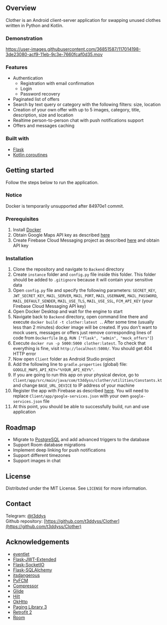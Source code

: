 ## Overview

Clother is an Android client-server application for swapping unused clothes written in Python and Kotlin.


### Demonstration
https://user-images.githubusercontent.com/36851587/117014198-3de23080-acf9-11eb-9c3e-7660fcaf0d35.mov

### Features

* Authentication
  * Registration with email confirmation
  * Login 
  * Password recovery
* Paginated list of offers
* Search by text query or category with the following filters: size, location
* Creation of your own offer with up to 5 images, category, title, description, size and location
* Realtime person-to-person chat with push notifications support
* Offers and messages caching

### Built with
* [Flask](https://github.com/pallets/flask)
* [Kotlin coroutines](https://github.com/Kotlin/kotlinx.coroutines)


## Getting started

Follow the steps below to run the application.

### Notice
Docker is temporarily unsupported after 84970e1 commit.

### Prerequisites
1. Install [Docker](https://www.docker.com/get-started)
2. Obtain Google Maps API key as described [here](https://developers.google.com/maps/gmp-get-started#create-project)
3. Create Firebase Cloud Messaging project as described [here](https://firebase.google.com/docs/cloud-messaging/android/client) and obtain API key

### Installation

1. Clone the repository and navigate to `Backend` directory
2. Create `instance` folder and `config.py` file inside this folder. This folder should be added to `.gitignore` because it will contain your sensitive data
3. Open `config.py` file and specify the following parameters: `SECRET_KEY`, `JWT_SECRET_KEY`, `MAIL_SERVER`, `MAIL_PORT`, `MAIL_USERNAME`, `MAIL_PASSWORD`,
`MAIL_DEFAULT_SENDER`, `MAIL_USE_TLS`, `MAIL_USE_SSL`, `FCM_API_KEY` (your Firebase Cloud Messaging API key)
4. Open Docker Desktop and wait for the engine to start
5. Navigate back to `Backend` directory, open command line there and execute `docker build -t clother:latest .`. After some time (usually less than 2 minutes) docker image will be created. If you don't want to mock users, messages or offers just remove corresponding lines of code from `Dockerfile` (e.g. `RUN ["flask", "admin", "mock_offers"]`)
6. Execute `docker run -p 5000:5000 clother:latest`. To check that everything is fine, visit `http://localhost:5000/`. You should get 404 HTTP error
7. Now open `Client` folder as Android Studio project
8. Add the following line to `gradle.properties` (global) file: `GOOGLE_MAPS_API_KEY="%YOUR_API_KEY%"`. 
9. If you are going to run this app on your physical device, go to `Client/app/src/main/java/com/t3ddyss/clother/utilities/Constants.kt` and change `BASE_URL_DEVICE` to IP address of your machine
10. Register the app with Firebase as described [here](https://firebase.google.com/docs/cloud-messaging/android/client#register_your_app_with_firebase). You will need to replace `Client/app/google-services.json` with your own `google-services.json` file
11. At this point, you should be able to successfully build, run and use application


## Roadmap

* Migrate to [PostgreSQL](https://www.postgresql.org/) and add advanced triggers to the database
* Support Room database migrations
* Implement deep linking for push notifications
* Support different timezones
* Support images in chat


## License

Distributed under the MIT License. See `LICENSE` for more information.

## Contact

Telegram: [@t3ddys](https://t.me/t3ddys)    
Github repository: [https://github.com/t3ddyss/Clother](https://github.com/t3ddyss/Clother)

## Acknowledgements

* [eventlet](https://github.com/eventlet/eventlet)
* [Flask-JWT-Extended](https://github.com/vimalloc/flask-jwt-extended)
* [Flask-SocketIO](https://github.com/miguelgrinberg/Flask-SocketIO)
* [Flask-SQLAlchemy](https://github.com/pallets/flask-sqlalchemy)
* [itsdangerous](https://github.com/pallets/itsdangerous)
* [PyFCM](https://github.com/olucurious/PyFCM)
* [Compressor](https://github.com/zetbaitsu/Compressor)
* [Glide](https://github.com/bumptech/glide)
* [Hilt](https://github.com/google/dagger/tree/master/java/dagger/hilt)
* [OkHttp](https://github.com/square/okhttp)
* [Paging Library 3](https://developer.android.com/topic/libraries/architecture/paging/v3-overview)
* [Retrofit 2](https://github.com/square/retrofit)
* [Room](https://developer.android.com/training/data-storage/room)
